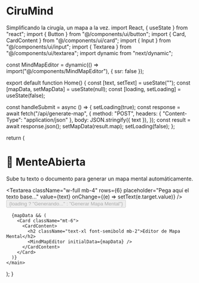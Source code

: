 # CiruMind
Simplificando la cirugía, un mapa a la vez.
import React, { useState } from "react";
import { Button } from "@/components/ui/button";
import { Card, CardContent } from "@/components/ui/card";
import { Input } from "@/components/ui/input";
import { Textarea } from "@/components/ui/textarea";
import dynamic from "next/dynamic";

const MindMapEditor = dynamic(() => import("@/components/MindMapEditor"), { ssr: false });

export default function Home() {
  const [text, setText] = useState("");
  const [mapData, setMapData] = useState(null);
  const [loading, setLoading] = useState(false);

  const handleSubmit = async () => {
    setLoading(true);
    const response = await fetch("/api/generate-map", {
      method: "POST",
      headers: { "Content-Type": "application/json" },
      body: JSON.stringify({ text }),
    });
    const result = await response.json();
    setMapData(result.map);
    setLoading(false);
  };

  return (
    <main className="p-6 max-w-5xl mx-auto">
      <h1 className="text-3xl font-bold mb-4">🧠 MenteAbierta</h1>
      <p className="mb-4">Sube tu texto o documento para generar un mapa mental automáticamente.</p>
      <Textarea
        className="w-full mb-4"
        rows={6}
        placeholder="Pega aquí el texto base..."
        value={text}
        onChange={(e) => setText(e.target.value)}
      />
      <Button onClick={handleSubmit} disabled={loading}>
        {loading ? "Generando..." : "Generar Mapa Mental"}
      </Button>

      {mapData && (
        <Card className="mt-6">
          <CardContent>
            <h2 className="text-xl font-semibold mb-2">Editor de Mapa Mental</h2>
            <MindMapEditor initialData={mapData} />
          </CardContent>
        </Card>
      )}
    </main>
  );
}
